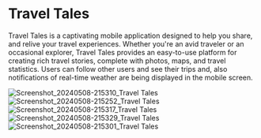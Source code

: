 
# Travel Tales
Travel Tales is a captivating mobile application designed to help you share, and relive your travel experiences. Whether you're an avid traveler or an occasional explorer, Travel Tales 
provides an easy-to-use platform for creating rich travel stories, complete with photos, maps, and travel statistics. Users can follow other users and see their trips and, also notifications of real-time weather are being displayed in the mobile screen.

![Screenshot_20240508-215310_Travel Tales](https://github.com/Medafoui/Travel_Tales/assets/95185478/075a62cd-ed9c-498e-9815-39260c6c7a2f)
![Screenshot_20240508-215252_Travel Tales](https://github.com/Medafoui/Travel_Tales/assets/95185478/04d0d4d1-ae35-47ac-a3a0-28929be57ecd)
![Screenshot_20240508-215317_Travel Tales](https://github.com/Medafoui/Travel_Tales/assets/95185478/9743b141-cf90-4199-bffa-124aef953e33)
![Screenshot_20240508-215329_Travel Tales](https://github.com/Medafoui/Travel_Tales/assets/95185478/17ac44f2-6b4a-4f21-94a6-11d1c36125f1)
![Screenshot_20240508-215301_Travel Tales](https://github.com/Medafoui/Travel_Tales/assets/95185478/aae547df-e129-4c50-9f1b-94fe29712894)
